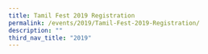 ```yaml
---
title: Tamil Fest 2019 Registration
permalink: /events/2019/Tamil-Fest-2019-Registration/
description: ""
third_nav_title: "2019"
---
```


